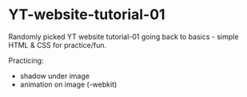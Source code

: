 # YT-website-tutorial-01
Randomly picked YT website tutorial-01 going back to basics - simple HTML & CSS for practice/fun.

Practicing:
- shadow under image
- animation on image (-webkit)
